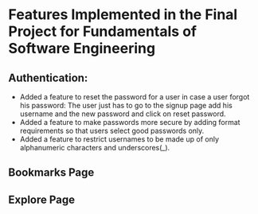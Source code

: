 # Features Implemented in the Final Project for Fundamentals of Software Engineering

## Authentication:
* Added a feature to reset the password for a user in case a user forgot his password: The user just has to go to the signup page add his username and the new password and click on reset password.
* Added a feature to make passwords more secure by adding format requirements so that users select good passwords only.
* Added a feature to restrict usernames to be made up of only alphanumeric characters and underscores(_).

## Bookmarks Page

## Explore Page